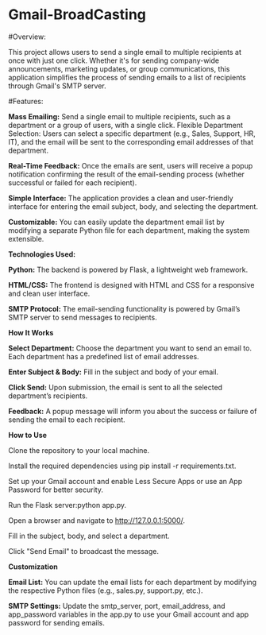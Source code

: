 # Gmail-BroadCasting
#Overview: 

  This project allows users to send a single email to multiple recipients at once with just one click. Whether it's for sending company-wide announcements, marketing updates, or group communications, this application simplifies the process of sending emails to a list of recipients through Gmail's SMTP server.

#Features:

**Mass Emailing:** Send a single email to multiple recipients, such as a department or a group of users, with a single click.
Flexible Department Selection: Users can select a specific department (e.g., Sales, Support, HR, IT), and the email will be sent to the corresponding email addresses of that department.

**Real-Time Feedback:** Once the emails are sent, users will receive a popup notification confirming the result of the email-sending process (whether successful or failed for each recipient).

**Simple Interface:** The application provides a clean and user-friendly interface for entering the email subject, body, and selecting the department.

**Customizable:**
You can easily update the department email list by modifying a separate Python file for each department, making the system extensible.

**Technologies Used:**

**Python:** The backend is powered by Flask, a lightweight web framework.

**HTML/CSS:** The frontend is designed with HTML and CSS for a responsive and clean user interface.

**SMTP Protocol:** The email-sending functionality is powered by Gmail’s SMTP server to send messages to recipients.

**How It Works**

**Select Department:** Choose the department you want to send an email to. Each department has a predefined list of email addresses.

**Enter Subject & Body:** Fill in the subject and body of your email.

**Click Send:** Upon submission, the email is sent to all the selected department’s recipients.

**Feedback:** A popup message will inform you about the success or failure of sending the email to each recipient.

**How to Use**

Clone the repository to your local machine.

Install the required dependencies using pip install -r requirements.txt.

Set up your Gmail account and enable Less Secure Apps or use an App Password for better security.

Run the Flask server:python app.py.

Open a browser and navigate to http://127.0.0.1:5000/.

Fill in the subject, body, and select a department.

Click "Send Email" to broadcast the message.

**Customization**

**Email List:** You can update the email lists for each department by modifying the respective Python files (e.g., sales.py, support.py, etc.).

**SMTP Settings:** Update the smtp_server, port, email_address, and app_password variables in the app.py to use your Gmail account and app password for sending emails.
